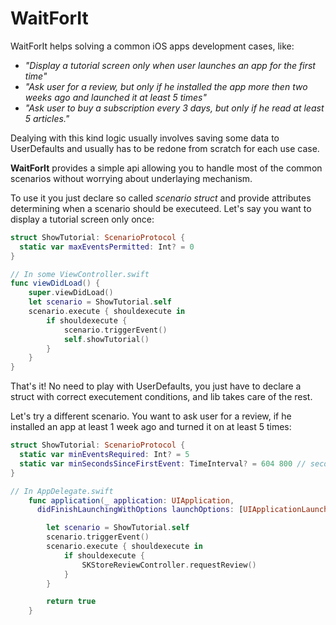 # WaitForIt

WaitForIt helps solving a common iOS apps development cases, like:

- *"Display a tutorial screen only when user launches an app for the first time"*
- *"Ask user for a review, but only if he installed the app more then two weeks ago and launched it at least 5 times"*
- *"Ask user to buy a subscription every 3 days, but only if he read at least 5 articles."*

Dealying with this kind logic usually involves saving some data to UserDefaults and usually has to be redone from scratch for each use case.

**WaitForIt** provides a simple api allowing you to handle most of the common scenarios without worrying about underlaying mechanism.

To use it you just declare so called *scenario struct* and provide attributes determining when a scenario should be executeed. Let's say you want to display a tutorial screen only once:

``` swift
struct ShowTutorial: ScenarioProtocol {
  static var maxEventsPermitted: Int? = 0
}

// In some ViewController.swift
func viewDidLoad() {
    super.viewDidLoad()
    let scenario = ShowTutorial.self
    scenario.execute { shouldexecute in
        if shouldexecute {
            scenario.triggerEvent()
            self.showTutorial()
        }
    }
}
```

That's it! No need to play with UserDefaults, you just have to declare a struct with correct executement conditions, and lib takes care of the rest.

Let's try a different scenario. You want to ask user for a review, if he installed an app at least 1 week ago and turned it on at least 5 times:

``` swift
struct ShowTutorial: ScenarioProtocol {
  static var minEventsRequired: Int? = 5
  static var minSecondsSinceFirstEvent: TimeInterval? = 604 800 // seconds in one week
}

// In AppDelegate.swift
    func application(_ application: UIApplication,
      didFinishLaunchingWithOptions launchOptions: [UIApplicationLaunchOptionsKey: Any]?) -> Bool {

        let scenario = ShowTutorial.self
        scenario.triggerEvent()
        scenario.execute { shouldexecute in
            if shouldexecute {
                SKStoreReviewController.requestReview()
            }
        }

        return true
    }

```

